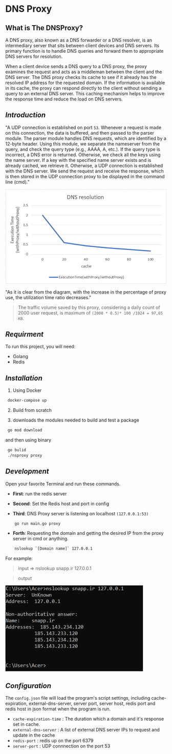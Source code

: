 # **DNS Proxy**

## What is The DNSProxy?

A DNS proxy, also known as a DNS forwarder or a DNS resolver, is an intermediary server that sits between client devices and DNS servers. Its primary function is to handle DNS queries and forward them to appropriate DNS servers for resolution.

When a client device sends a DNS query to a DNS proxy, the proxy examines the request and acts as a middleman between the client and the DNS server. The DNS proxy checks its cache to see if it already has the resolved IP address for the requested domain. If the information is available in its cache, the proxy can respond directly to the client without sending a query to an external DNS server. This caching mechanism helps to improve the response time and reduce the load on DNS servers.



## ***Introduction***

"A UDP connection is established on port `53`. Whenever a request is made on this connection, the data is buffered, and then passed to the parser module. The parser module handles DNS requests, which are identified by a 12-byte header. Using this module, we separate the nameserver from the query, and check the query type (e.g., AAAA, A, etc.). If the query type is incorrect, a DNS error is returned. Otherwise, we check all the keys using the name server. If a key with the specified name server exists and is already cached, we retrieve it. Otherwise, a UDP connection is established with the DNS server. We send the request and receive the response, which is then stored in the UDP connection proxy to be displayed in the command line (cmd)."

![DNS Resolution](https://github.com/sina-marefat/NsProxy/blob/main/images/dns.png)

"As it is clear from the diagram, with the increase in the percentage of proxy use, the utilization time ratio decreases."

> The traffic volume saved by this proxy, considering a daily count of 2000 user request, is maximum of
> `(2000 * 0.5)* 100 /1024 = 97,65 KB`.



## ***Requirment***

To run this project, you will need:

- Golang
- Redis



## ***Installation***

1. Using Docker

```sh
 docker-compose up
```

2. Build from scratch

3. downloads the modules needed to build and test a package

```sh
 go mod download
```

and then using binary

```sh
 go bulid
 ./nsproxy proxy
```


## ***Development***

Open your favorite Terminal and run these commands.

- **First**: run the redis server

- **Second**: Set the Redis host and port in config

- **Third**: DNS Proxy server is listening on localhost `(127.0.0.1:53)`

```sh
    go run main.go proxy
```

- **Forth**: Requesting the domain and getting the desired IP from the proxy server in cmd or anything.

```sh
    nslookup `[Domain name]` 127.0.0.1
```

For example:

> input => nslookup snapp.ir 127.0.0.1

> output

![Ip Address](https://github.com/sina-marefat/NsProxy/blob/main/images/output.png)



## ***Configuration***

The `config.json` file will load the program's script settings,
including cache-expiration, external-dns-server, server port, server host, redis port and redis host in json format when the program is run.

- `cache-expiration-time` : The duration which a domain and it's response set in cache.
- `external-dns-server` : A list of external DNS server IPs to request and update in the cache
- `redis-port` : redis up on the port 6379
- `server-port` : UDP connnection on the port 53
